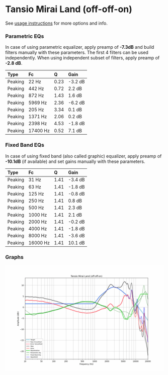# Tansio Mirai Land (off-off-on)
See [usage instructions](https://github.com/jaakkopasanen/AutoEq#usage) for more options and info.

### Parametric EQs
In case of using parametric equalizer, apply preamp of **-7.3dB** and build filters manually
with these parameters. The first 4 filters can be used independently.
When using independent subset of filters, apply preamp of **-2.8 dB**.

| Type    | Fc       |    Q | Gain    |
|:--------|:---------|:-----|:--------|
| Peaking | 22 Hz    | 0.23 | -3.2 dB |
| Peaking | 442 Hz   | 0.72 | 2.2 dB  |
| Peaking | 872 Hz   | 1.43 | 1.6 dB  |
| Peaking | 5969 Hz  | 2.36 | -6.2 dB |
| Peaking | 205 Hz   | 3.34 | 0.1 dB  |
| Peaking | 1371 Hz  | 2.06 | 0.2 dB  |
| Peaking | 2398 Hz  | 4.53 | -1.8 dB |
| Peaking | 17400 Hz | 0.52 | 7.1 dB  |

### Fixed Band EQs
In case of using fixed band (also called graphic) equalizer, apply preamp of **-10.1dB**
(if available) and set gains manually with these parameters.

| Type    | Fc       |    Q | Gain    |
|:--------|:---------|:-----|:--------|
| Peaking | 31 Hz    | 1.41 | -3.4 dB |
| Peaking | 63 Hz    | 1.41 | -1.8 dB |
| Peaking | 125 Hz   | 1.41 | -0.8 dB |
| Peaking | 250 Hz   | 1.41 | 0.8 dB  |
| Peaking | 500 Hz   | 1.41 | 2.3 dB  |
| Peaking | 1000 Hz  | 1.41 | 2.1 dB  |
| Peaking | 2000 Hz  | 1.41 | -0.2 dB |
| Peaking | 4000 Hz  | 1.41 | -1.8 dB |
| Peaking | 8000 Hz  | 1.41 | -3.6 dB |
| Peaking | 16000 Hz | 1.41 | 10.1 dB |

### Graphs
![](./Tansio%20Mirai%20Land%20(off-off-on).png)